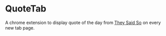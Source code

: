# QuoteTab

A chrome extension to display quote of the day from <a href="https://theysaidso.com/api/">They Said So</a> on every new tab page.
